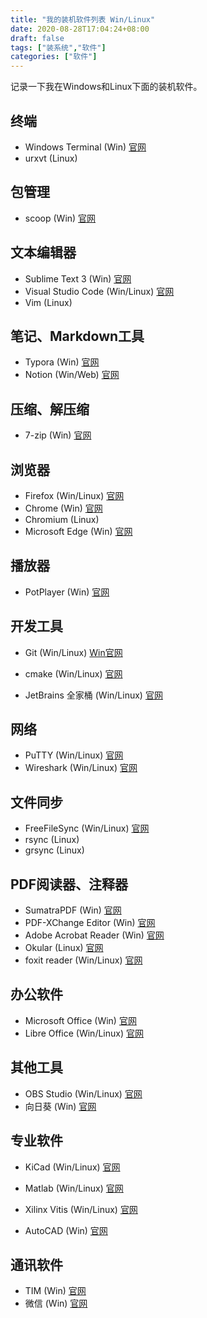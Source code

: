 ```yaml
---
title: "我的装机软件列表 Win/Linux"
date: 2020-08-28T17:04:24+08:00
draft: false
tags: ["装系统","软件"]
categories: ["软件"]
---
```


记录一下我在Windows和Linux下面的装机软件。

<!--more-->

## 终端

- Windows Terminal (Win) [官网](https://github.com/microsoft/terminal)
- urxvt (Linux)

## 包管理

- scoop (Win) [官网](https://scoop.sh)

## 文本编辑器

- Sublime Text 3 (Win) [官网](https://www.sublimetext.com/3)
- Visual Studio Code (Win/Linux) [官网](https://code.visualstudio.com/)
- Vim (Linux)

## 笔记、Markdown工具

- Typora (Win) [官网](https://typora.io/)
- Notion (Win/Web) [官网](https://www.notion.so/)

## 压缩、解压缩

- 7-zip (Win) [官网](https://www.7-zip.org/)

## 浏览器

- Firefox (Win/Linux) [官网](https://www.mozilla.org/zh-CN/firefox/)
- Chrome (Win) [官网](https://www.google.com/chrome/)
- Chromium (Linux)
- Microsoft Edge (Win) [官网](https://www.microsoft.com/zh-cn/edge)

## 播放器

- PotPlayer (Win) [官网](https://potplayer.daum.net/)

## 开发工具

- Git (Win/Linux) [Win官网](https://gitforwindows.org/)

- cmake (Win/Linux) [官网](https://cmake.org/)
- JetBrains 全家桶 (Win/Linux) [官网](https://www.jetbrains.com/)

## 网络

- PuTTY (Win/Linux) [官网](https://www.chiark.greenend.org.uk/~sgtatham/putty/)
- Wireshark (Win/Linux) [官网](https://www.wireshark.org/)

## 文件同步

- FreeFileSync (Win/Linux) [官网](https://freefilesync.org)
- rsync (Linux)
- grsync (Linux)

## PDF阅读器、注释器

- SumatraPDF (Win) [官网](https://www.sumatrapdfreader.org/free-pdf-reader.html)
- PDF-XChange Editor (Win) [官网](https://www.tracker-software.com/product/pdf-xchange-editor)
- Adobe Acrobat Reader (Win) [官网](https://acrobat.adobe.com)
- Okular (Linux) [官网](https://okular.kde.org/)
- foxit reader (Win/Linux) [官网](https://www.foxitsoftware.com)

## 办公软件

- Microsoft Office (Win) [官网](https://www.microsoft.com/microsoft-365)
- Libre Office (Win/Linux) [官网](https://libreoffice.org)

## 其他工具

- OBS Studio (Win/Linux) [官网](https://obsproject.com/)
- 向日葵 (Win) [官网](https://sunlogin.oray.com)

## 专业软件

- KiCad (Win/Linux) [官网](https://kicad-pcb.org/)
- Matlab (Win/Linux) [官网](https://www.mathworks.com/)
- Xilinx Vitis (Win/Linux) [官网](https://www.xilinx.com/)

- AutoCAD (Win) [官网](https://www.autodesk.com)

## 通讯软件

- TIM (Win) [官网](https://office.qq.com/)
- 微信 (Win) [官网](https://weixin.qq.com)